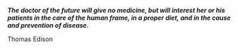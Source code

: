 _**The doctor of the future will give no medicine, but will interest her or his patients in the care of the human frame, in a proper diet, and in the cause and prevention of disease.**_

Thomas Edison